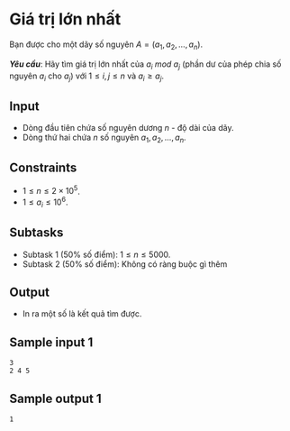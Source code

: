# Giá trị lớn nhất

Bạn được cho một dãy số nguyên $A=(a_1,a_2,\dots ,a_n)$. 

***Yêu cầu***: Hãy tìm giá trị lớn nhất của $a_i$  $mod$ $a_j$ (phần dư của phép chia số nguyên $a_i$ cho $a_j$) với $1\le i,j\le n$ và $a_i\ge a_j$.

## Input

- Dòng đầu tiên chứa số nguyên dương $n$ - độ dài của dãy. 
- Dòng thứ hai chứa $n$ số nguyên $a_1,a_2,\dots ,a_n$.  

## Constraints

- $1\le n\le 2\times 10^5$.
- $1\le a_i\le 10^6$.

## Subtasks

- Subtask $1$ ($50\%$ số điểm): $1 \le n \le 5000$.
- Subtask $2$ ($50\%$ số điểm): Không có ràng buộc gì thêm

## Output

- In ra một số là kết quả tìm được.


## Sample input 1

```
3
2 4 5
```

## Sample output 1

```
1
```


